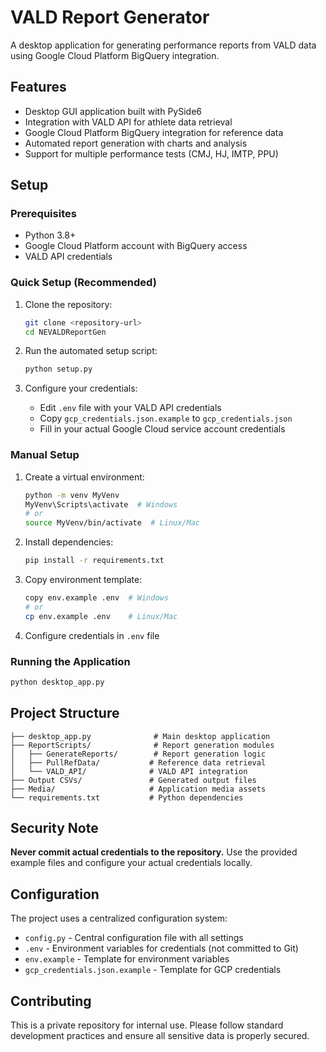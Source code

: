 # VALD Report Generator

A desktop application for generating performance reports from VALD data using Google Cloud Platform BigQuery integration.

## Features

- Desktop GUI application built with PySide6
- Integration with VALD API for athlete data retrieval
- Google Cloud Platform BigQuery integration for reference data
- Automated report generation with charts and analysis
- Support for multiple performance tests (CMJ, HJ, IMTP, PPU)

## Setup

### Prerequisites

- Python 3.8+
- Google Cloud Platform account with BigQuery access
- VALD API credentials

### Quick Setup (Recommended)

1. Clone the repository:
   ```bash
   git clone <repository-url>
   cd NEVALDReportGen
   ```

2. Run the automated setup script:
   ```bash
   python setup.py
   ```

3. Configure your credentials:
   - Edit `.env` file with your VALD API credentials
   - Copy `gcp_credentials.json.example` to `gcp_credentials.json`
   - Fill in your actual Google Cloud service account credentials

### Manual Setup

1. Create a virtual environment:
   ```bash
   python -m venv MyVenv
   MyVenv\Scripts\activate  # Windows
   # or
   source MyVenv/bin/activate  # Linux/Mac
   ```

2. Install dependencies:
   ```bash
   pip install -r requirements.txt
   ```

3. Copy environment template:
   ```bash
   copy env.example .env  # Windows
   # or
   cp env.example .env    # Linux/Mac
   ```

4. Configure credentials in `.env` file

### Running the Application

```bash
python desktop_app.py
```

## Project Structure

```
├── desktop_app.py              # Main desktop application
├── ReportScripts/              # Report generation modules
│   ├── GenerateReports/        # Report generation logic
│   ├── PullRefData/           # Reference data retrieval
│   └── VALD_API/              # VALD API integration
├── Output CSVs/               # Generated output files
├── Media/                     # Application media assets
└── requirements.txt           # Python dependencies
```

## Security Note

**Never commit actual credentials to the repository.** Use the provided example files and configure your actual credentials locally.

## Configuration

The project uses a centralized configuration system:

- `config.py` - Central configuration file with all settings
- `.env` - Environment variables for credentials (not committed to Git)
- `env.example` - Template for environment variables
- `gcp_credentials.json.example` - Template for GCP credentials

## Contributing

This is a private repository for internal use. Please follow standard development practices and ensure all sensitive data is properly secured.
